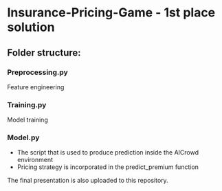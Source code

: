 # Insurance-Pricing-Game - 1st place solution

## Folder structure:
### Preprocessing.py
Feature engineering

### Training.py
Model training

### Model.py
- The script that is used to produce prediction inside the AICrowd environment
- Pricing strategy is incorporated in the predict_premium function

The final presentation is also uploaded to this repository.
